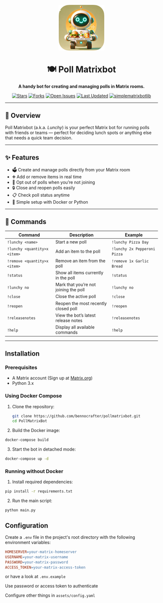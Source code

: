 <p align="center">
  <img src="assets/RoundedIcon.png" width="150" height="150" alt="Lunchy Logo">
</p>

<div align="center">
  <h1>🍽️ Poll Matrixbot</h1>

  **A handy bot for creating and managing polls in Matrix rooms.**

  [![Stars](https://img.shields.io/github/stars/BennoCrafter/PollMatrixBot?style=social)](https://github.com/BennoCrafter/PollMatrixBot)
  [![Forks](https://img.shields.io/github/forks/BennoCrafter/PollMatrixBot?style=social)](https://github.com/BennoCrafter/PollMatrixBot)
  [![Open Issues](https://img.shields.io/github/issues/BennoCrafter/PollMatrixBot)](https://github.com/BennoCrafter/PollMatrixBot/issues)
  [![Last Updated](https://img.shields.io/github/last-commit/BennoCrafter/PollMatrixBot)](https://github.com/BennoCrafter/PollMatrixBot/commits/main)
  [![simplematrixbotlib][simplematrixbotlib]][simplematrixbotlib-url]
</div>

---

## 🧭 Overview

Poll Matrixbot (a.k.a. *Lunchy*) is your perfect Matrix bot for running polls with friends or teams — perfect for deciding lunch spots or anything else that needs a quick team decision.

---

## ✨ Features

- 🗳️ Create and manage polls directly from your Matrix room
- ➕ Add or remove items in real time
- 🚫 Opt out of polls when you’re not joining
- 🔒 Close and reopen polls easily
- 📋 Check poll status anytime
- 🧰 Simple setup with Docker or Python

---

## 💬 Commands

| Command | Description | Example |
|----------|--------------|----------|
| `!lunchy <name>` | Start a new poll | `!lunchy Pizza Day` |
| `!lunchy <quantity>x <item>` | Add an item to the poll | `!lunchy 2x Pepperoni Pizza` |
| `!remove <quantity>x <item>` | Remove an item from the poll | `!remove 1x Garlic Bread` |
| `!status` | Show all items currently in the poll | `!status` |
| `!lunchy no` | Mark that you’re not joining the poll | `!lunchy no` |
| `!close` | Close the active poll | `!close` |
| `!reopen` | Reopen the most recently closed poll | `!reopen` |
| `!releasenotes` | View the bot’s latest release notes | `!releasenotes` |
| `!help` | Display all available commands | `!help` |

---

## Installation

### Prerequisites

* A Matrix account (Sign up at [Matrix.org](https://matrix.org))
* Python 3.x

### Using Docker Compose

1. Clone the repository:

   ```bash
   git clone https://github.com/bennocrafter/pollmatrixbot.git
   cd PollMatrixBot
   ```

2. Build the Docker image:

```bash
docker-compose build
```

3. Start the bot in detached mode:
```bash
docker-compose up -d
```

### Running without Docker

1. Install required dependencies:

```bash
pip install -r requirements.txt
```

2. Run the main script:

```bash
python main.py
```

## Configuration
Create a ```.env``` file in the project's root directory with the following environment variables:

```makefile
HOMESERVER=your-matrix-homeserver
USERNAME=your-matrix-username
PASSWORD=your-matrix-password
ACCESS_TOKEN=your-matrix-access-token
```

or have a look at ```.env.example```

Use password or access token to authenticate


Configure other things in ```assets/config.yaml```


[simplematrixbotlib]: https://img.shields.io/badge/Framework-simplematrixbotlib-blue
[simplematrixbotlib-url]: https://codeberg.org/imbev/simplematrixbotlib
